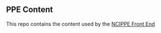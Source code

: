 ## PPE Content

This repo contains the content used by the [NCIPPE Front End](https://github.com/CBIIT/ncippe-front-end)
